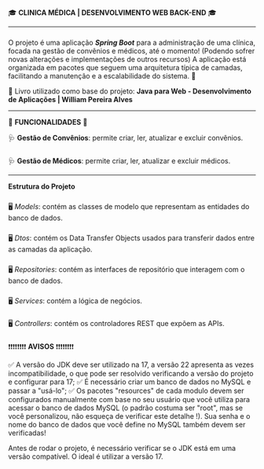 🎓 **CLINICA MÉDICA | DESENVOLVIMENTO WEB BACK-END** 🎓

***
###
O projeto é uma aplicação ***Spring Boot*** para a administração de uma clínica, focada na gestão de convênios e médicos, até o momento! (Podendo sofrer novas alterações e implementações de outros recursos) 
A aplicação está organizada em pacotes que seguem uma arquitetura típica de camadas, facilitando a manutenção e a escalabilidade do sistema. 📌

📖 Livro utilizado como base do projeto: **Java para Web - Desenvolvimento de Aplicações | William Pereira Alves**

***
📜 **FUNCIONALIDADES** 📜

🩺 **Gestão de Convênios**: permite criar, ler, atualizar e excluir convênios. 
###
🩺 **Gestão de Médicos**: permite criar, ler, atualizar e excluir médicos.


***
**Estrutura do Projeto**
###
🖥️ *Models*: contém as classes de modelo que representam as entidades do banco de dados. 
###
🖥️ *Dtos*: contém os Data Transfer Objects usados para transferir dados entre as camadas da aplicação. 
###
🖥️ *Repositories*: contém as interfaces de repositório que interagem com o banco de dados. 
###
🖥️ *Services*: contém a lógica de negócios. 
###
🖥️ *Controllers*: contém os controladores REST que expõem as APIs.
###

❗❗❗❗❗❗❗❗ **AVISOS** ❗❗❗❗❗❗❗❗ 

✅ A versão do JDK deve ser utilizado na 17, a versão 22 apresenta as vezes incompatibilidade, o que pode ser resolvido verificando a versão do projeto e configurar para 17;
✅ É necessário criar um banco de dados no MySQL e passar a "usá-lo";
✅ Os pacotes "resources" de cada modulo devem ser configurados manualmente com base no seu usuário que você utiliza para acessar o banco de dados MySQL (o padrão costuma ser "root", mas se você personalizou, não esqueça de verificar este detalhe !). Sua senha e o nome do banco de dados que você define no MySQL também devem ser verificadas!

 Antes de rodar o projeto, é necessário verificar se o JDK está em uma versão compatível. O ideal é utilizar a versão 17.
